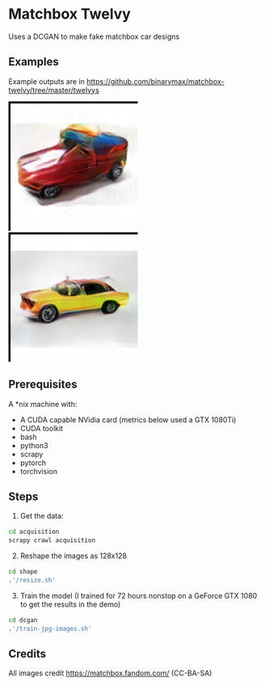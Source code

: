 # Matchbox Twelvy

Uses a DCGAN to make fake matchbox car designs

## Examples

Example outputs are in https://github.com/binarymax/matchbox-twelvy/tree/master/twelvys

![example GAN output](https://github.com/binarymax/matchbox-twelvy/blob/master/twelvys/onesy_00.png?raw=true)
![example GAN output](https://github.com/binarymax/matchbox-twelvy/blob/master/twelvys/onesy_07.png?raw=true)

## Prerequisites

A \*nix machine with:
- A CUDA capable NVidia card (metrics below used a GTX 1080Ti)
- CUDA toolkit
- bash
- python3
- scrapy
- pytorch
- torchvision

## Steps
1. Get the data:
```bash
cd acquisition
scrapy crawl acquisition
```

2. Reshape the images as 128x128
```bash
cd shape
.'/resize.sh'
```

3. Train the model
(I trained for 72 hours nonstop on a GeForce GTX 1080 to get the results in the demo)
```bash
cd dcgan
.'/train-jpg-images.sh'
```

## Credits
All images credit https://matchbox.fandom.com/ (CC-BA-SA)
